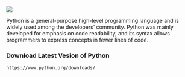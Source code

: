 <img src='https://www.google.com/imgres?imgurl=https%3A%2F%2Fupload.wikimedia.org%2Fwikipedia%2Fcommons%2Fthumb%2Fc%2Fc3%2FPython-logo-notext.svg%2F640px-Python-logo-notext.svg.png&tbnid=R_Z2LEghE0FruM&vet=12ahUKEwjpuq3WiYqDAxUQbmwGHbEnBBUQMygAegQIARBL..i&imgrefurl=https%3A%2F%2Fen.wikipedia.org%2Fwiki%2FPython_(programming_language)&docid=3wRBXLyvECcz0M&w=640&h=701&q=pyhton&ved=2ahUKEwjpuq3WiYqDAxUQbmwGHbEnBBUQMygAegQIARBL' >

Python is a general-purpose high-level programming language and is widely used among the developers’ community. 
Python was mainly developed for emphasis on code readability, and its syntax allows programmers to express concepts in fewer lines of code.

### Download Latest Vesion of Python
```
https://www.python.org/downloads/
```
